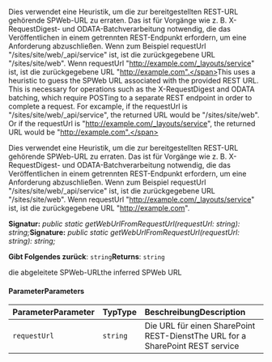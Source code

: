 <span data-ttu-id="dd34b-p101">Dies verwendet eine Heuristik, um die zur bereitgestellten REST-URL gehörende SPWeb-URL zu erraten. Das ist für Vorgänge wie z. B. X-RequestDigest- und ODATA-Batchverarbeitung notwendig, die das Veröffentlichen in einem getrennten REST-Endpunkt erfordern, um eine Anforderung abzuschließen. Wenn zum Beispiel requestUrl "/sites/site/web/_api/service" ist, ist die zurückgegebene URL "/sites/site/web". Wenn requestUrl "http://example.com/_layouts/service" ist, ist die zurückgegebene URL "http://example.com".</span><span class="sxs-lookup"><span data-stu-id="dd34b-p101">This uses a heuristic to guess the SPWeb URL associated with the provided REST URL. This is necessary for operations such as the X-RequestDigest and ODATA batching, which require POSTing to a separate REST endpoint in order to complete a request. For excample, if the requestUrl is "/sites/site/web/_api/service", the returned URL would be "/sites/site/web". Or if the requestUrl is "http://example.com/_layouts/service", the returned URL would be "http://example.com".</span></span>




Dies verwendet eine Heuristik, um die zur bereitgestellten REST-URL gehörende SPWeb-URL zu erraten. Das ist für Vorgänge wie z. B. X-RequestDigest- und ODATA-Batchverarbeitung notwendig, die das Veröffentlichen in einem getrennten REST-Endpunkt erfordern, um eine Anforderung abzuschließen. Wenn zum Beispiel requestUrl "/sites/site/web/_api/service" ist, ist die zurückgegebene URL "/sites/site/web". Wenn requestUrl "http://example.com/_layouts/service" ist, ist die zurückgegebene URL "http://example.com".

<span data-ttu-id="dd34b-106">**Signatur:** _public static getWebUrlFromRequestUrl(requestUrl: string): string;_</span><span class="sxs-lookup"><span data-stu-id="dd34b-106">**Signature:** _public static getWebUrlFromRequestUrl(requestUrl: string): string;_</span></span>

<span data-ttu-id="dd34b-107">**Gibt Folgendes zurück**: `string`</span><span class="sxs-lookup"><span data-stu-id="dd34b-107">**Returns**: `string`</span></span>



<span data-ttu-id="dd34b-108">die abgeleitete SPWeb-URL</span><span class="sxs-lookup"><span data-stu-id="dd34b-108">the inferred SPWeb URL</span></span>

#### <a name="parameters"></a><span data-ttu-id="dd34b-109">Parameter</span><span class="sxs-lookup"><span data-stu-id="dd34b-109">Parameters</span></span>


| <span data-ttu-id="dd34b-110">Parameter</span><span class="sxs-lookup"><span data-stu-id="dd34b-110">Parameter</span></span>    | <span data-ttu-id="dd34b-111">Typ</span><span class="sxs-lookup"><span data-stu-id="dd34b-111">Type</span></span>    | <span data-ttu-id="dd34b-112">Beschreibung</span><span class="sxs-lookup"><span data-stu-id="dd34b-112">Description</span></span> |
|:-------------|:---------------|:------------|
| `requestUrl`    | `string` | <span data-ttu-id="dd34b-113">Die URL für einen SharePoint REST-Dienst</span><span class="sxs-lookup"><span data-stu-id="dd34b-113">The URL for a SharePoint REST service</span></span> |


